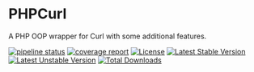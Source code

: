 # PHPCurl

A PHP OOP wrapper for Curl with some additional features.

[![pipeline status](https://gitlab.com/Programie/PHPCurl/badges/master/pipeline.svg)](https://gitlab.com/Programie/PHPCurl/commits/master)
[![coverage report](https://gitlab.com/Programie/PHPCurl/badges/master/coverage.svg)](https://gitlab.com/Programie/PHPCurl/commits/master)
[![License](https://poser.pugx.org/programie/phpcurl/license.svg)](https://packagist.org/packages/programie/phpcurl)
[![Latest Stable Version](https://poser.pugx.org/programie/phpcurl/v/stable.svg)](https://packagist.org/packages/programie/phpcurl)
[![Latest Unstable Version](https://poser.pugx.org/programie/phpcurl/v/unstable.svg)](https://packagist.org/packages/programie/phpcurl)
[![Total Downloads](https://poser.pugx.org/programie/phpcurl/downloads.svg)](https://packagist.org/packages/programie/phpcurl)